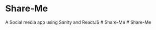 # Share-Me

A Social media app using Sanity and ReactJS
#   S h a r e - M e  
 #   S h a r e - M e  
 